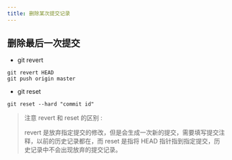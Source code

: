 ```yaml
---
title: 删除某次提交记录
---
```


## 删除最后一次提交

- git revert

```shell
git revert HEAD
git push origin master
```

- git reset

```shell
git reset --hard "commit id"
```

> 注意 revert 和 reset 的区别 :
>
> revert 是放弃指定提交的修改，但是会生成一次新的提交，需要填写提交注释，以前的历史记录都在，而 reset 是指将 HEAD 指针指到指定提交，历史记录中不会出现放弃的提交记录。